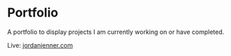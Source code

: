 # Portfolio
A portfolio to display projects I am currently working on or have completed.

Live: [jordanjenner.com](https://jordanjenner.com)
